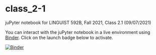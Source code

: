 # class_2-1

juPyter notebook for LINGUIST 592B, Fall 2021, Class 2.1 (09/07/2021)

You can interact with the juPyter notebook in a live environment using [Binder](https://mybinder.org/). Click on the launch badge below to activate.

[![Binder](https://mybinder.org/badge.svg)](https://mybinder.org/v2/gh/ling592b-f19/592b-f19-class/master?filepath=class_1-2%2F592B-F19_class_1-2.ipynb)
